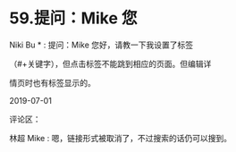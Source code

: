# 59.提问：Mike 您

Niki Bu * : 提问：Mike 您好，请教一下我设置了标签

（#+关键字），但点击标签不能跳到相应的页面。但编辑详

情页时也有标签显示的。

2019-07-01

评论区：

林超 Mike : 嗯，链接形式被取消了，不过搜索的话仍可以搜到。